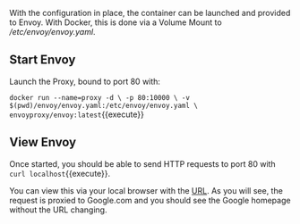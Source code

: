 With the configuration in place, the container can be launched and provided to Envoy. With Docker, this is done via a Volume Mount to _/etc/envoy/envoy.yaml_.

## Start Envoy

Launch the Proxy, bound to port 80 with:

`docker run --name=proxy -d \
  -p 80:10000 \
  -v $(pwd)/envoy/envoy.yaml:/etc/envoy/envoy.yaml \
  envoyproxy/envoy:latest`{{execute}}

## View Envoy
Once started, you should be able to send HTTP requests to port 80 with `curl localhost`{{execute}}.

You can view this via your local browser with the [URL]({{TRAFFIC_HOST1_80}}).
As you will see, the request is proxied to Google.com and you should see the Google homepage without the URL changing.
